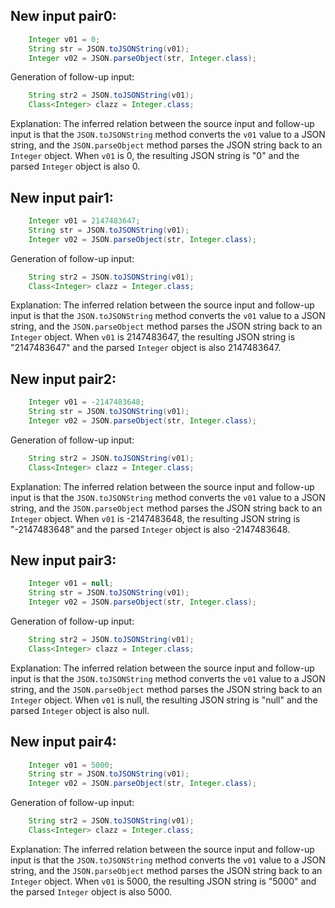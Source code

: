 ## New input pair0:
```java
    Integer v01 = 0;
    String str = JSON.toJSONString(v01);
    Integer v02 = JSON.parseObject(str, Integer.class);
```

Generation of follow-up input:
```java
    String str2 = JSON.toJSONString(v01);
    Class<Integer> clazz = Integer.class;
```

Explanation:
The inferred relation between the source input and follow-up input is that the `JSON.toJSONString` method converts the `v01` value to a JSON string, and the `JSON.parseObject` method parses the JSON string back to an `Integer` object. When `v01` is 0, the resulting JSON string is "0" and the parsed `Integer` object is also 0.

## New input pair1:
```java
    Integer v01 = 2147483647;
    String str = JSON.toJSONString(v01);
    Integer v02 = JSON.parseObject(str, Integer.class);
```

Generation of follow-up input:
```java
    String str2 = JSON.toJSONString(v01);
    Class<Integer> clazz = Integer.class;
```

Explanation:
The inferred relation between the source input and follow-up input is that the `JSON.toJSONString` method converts the `v01` value to a JSON string, and the `JSON.parseObject` method parses the JSON string back to an `Integer` object. When `v01` is 2147483647, the resulting JSON string is "2147483647" and the parsed `Integer` object is also 2147483647.

## New input pair2:
```java
    Integer v01 = -2147483648;
    String str = JSON.toJSONString(v01);
    Integer v02 = JSON.parseObject(str, Integer.class);
```

Generation of follow-up input:
```java
    String str2 = JSON.toJSONString(v01);
    Class<Integer> clazz = Integer.class;
```

Explanation:
The inferred relation between the source input and follow-up input is that the `JSON.toJSONString` method converts the `v01` value to a JSON string, and the `JSON.parseObject` method parses the JSON string back to an `Integer` object. When `v01` is -2147483648, the resulting JSON string is "-2147483648" and the parsed `Integer` object is also -2147483648.

## New input pair3:
```java
    Integer v01 = null;
    String str = JSON.toJSONString(v01);
    Integer v02 = JSON.parseObject(str, Integer.class);
```

Generation of follow-up input:
```java
    String str2 = JSON.toJSONString(v01);
    Class<Integer> clazz = Integer.class;
```

Explanation:
The inferred relation between the source input and follow-up input is that the `JSON.toJSONString` method converts the `v01` value to a JSON string, and the `JSON.parseObject` method parses the JSON string back to an `Integer` object. When `v01` is null, the resulting JSON string is "null" and the parsed `Integer` object is also null.

## New input pair4:
```java
    Integer v01 = 5000;
    String str = JSON.toJSONString(v01);
    Integer v02 = JSON.parseObject(str, Integer.class);
```

Generation of follow-up input:
```java
    String str2 = JSON.toJSONString(v01);
    Class<Integer> clazz = Integer.class;
```

Explanation:
The inferred relation between the source input and follow-up input is that the `JSON.toJSONString` method converts the `v01` value to a JSON string, and the `JSON.parseObject` method parses the JSON string back to an `Integer` object. When `v01` is 5000, the resulting JSON string is "5000" and the parsed `Integer` object is also 5000.

